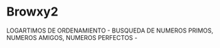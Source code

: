 # Browxy2
LOGARTIMOS DE ORDENAMIENTO - BUSQUEDA DE NUMEROS PRIMOS, NUMEROS AMIGOS, NUMEROS PERFECTOS - 
